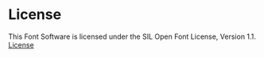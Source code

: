 # License

This Font Software is licensed under the SIL Open Font License, Version 1.1.
[License](https://scripts.sil.org/OFL)

